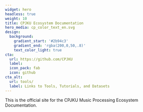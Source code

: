 ```yaml
---
widget: hero
headless: true
weight: 10
title: CPJKU Ecosystem Documentation
hero_media: cp_color_text_en.svg
design:
  background:
    gradient_start: '#2b94c3'
    gradient_end: 'rgba(200,0,50,.8)'
    text_color_light: true
cta:
  url: https://github.com/CPJKU
  label: 
  icon_pack: fab
  icon: github
cta_alt:
  url: tools/
  label: Links to Tools, Tutorials, and Datasets
---
```


This is the official site for the CPJKU Music Processing Ecosystem Documentation. 

